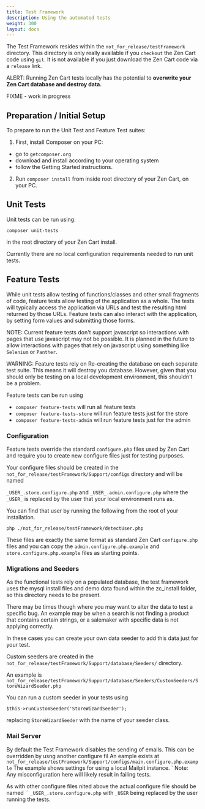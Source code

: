 ```yaml
---
title: Test Framework
description: Using the automated tests
weight: 300
layout: docs
---
```


The Test Framework resides within the `not_for_release/testFramework` directory. This directory is only really available
if you `checkout` the Zen Cart code using `git`. It is not available if you just download the Zen Cart code via a
`release` link.

ALERT: Running Zen Cart tests locally has the potential to **overwrite your Zen Cart database and destroy data.**

FIXME - work in progress

## Preparation / Initial Setup

To prepare to run the Unit Test and Feature Test suites:

1. First, install Composer on your PC:

* go to `getcomposer.org`
* download and install according to your operating system
* follow the Getting Started instructions.

2. Run `composer install` from inside root directory of your Zen Cart, on your PC.

## Unit Tests

Unit tests can be run using:

```
composer unit-tests
```

in the root directory of your Zen Cart install.

Currently there are no local configuration requirements needed to run unit tests.

## Feature Tests

While unit tests allow testing of functions/classes and other small fragments of code, feature tests allow 
testing of the application as a whole. The tests will typically access the application via URLs and test the resulting html returned by those URLs.
Feature tests can also interact with the application, by setting form values and submitting those forms.

NOTE: Current feature tests don't support javascript so interactions with pages that use javascript may not be possible.
It is planned in the future to allow interactions with pages that rely on javascript using something like `Selenium` or `Panther`.

WARNING: Feature tests rely on Re-creating the database on each separate test suite. This means it will destroy you database. 
However, given that you should only be testing on a local development environment, this shouldn't be a problem.

Feature tests can be run using 

- `composer feature-tests` will run all feature tests
- `composer feature-tests-store` will run feature tests just for the store
- `composer feature-tests-admin` will run feature tests just for the admin


### Configuration

Feature tests override the standard `configure.php` files used by Zen Cart and require you to create new configure files just for testing purposes.

Your configure files should be created in the `not_for_release/testFramework/Support/configs` directory and will be named 

`_USER_.store.configure.php` and `_USER_.admin.configure.php` where the `_USER_` is replaced by the user that your local environment runs as.

You can find that user by running the following from the root of your installation.

`php ./not_for_release/testFramework/detectUser.php`

These files are exactly the same format as standard Zen Cart `configure.php` files and you can copy the 
`admin.configure.php.example` and `store.configure.php.example` files as starting points.

### Migrations and Seeders

As the functional tests rely on a populated database, the test framework uses the mysql install files and demo data found within 
the zc_install folder, so this directory needs to be present.

There may be times though where you may want to alter the data to test a specific bug. 
An example may be when a search is not finding a product that contains certain strings, 
or a salemaker with specific data is not applying correctly.

In these cases you can create your own data seeder to add this data just for your test.

Custom seeders are created in the `not_for_release/testFramework/Support/database/Seeders/` directory.

An example is `not_for_release/testFramework/Support/database/Seeders/CustomSeeders/StoreWizardSeeder.php`

You can run a custom seeder in your tests using 

`$this->runCustomSeeder('StoreWizardSeeder');`

replacing `StoreWizardSeeder` with the name of your seeder class.

### Mail Server 

By default the Test Framework disables the sending of emails.
This can be overridden by usng another configure fil
An eample exists at `not_for_release/testFramework/Support/configs/main.configure.php.example`
The example shows settings for using a local Mailpit instance. `
Note: Any misconfiguration here will likely result in failing tests.

As with other configure files nited above the actual configure file should be named ``
`_USER_.store.configure.php` with `_USER` being replaced by the user running the tests.
